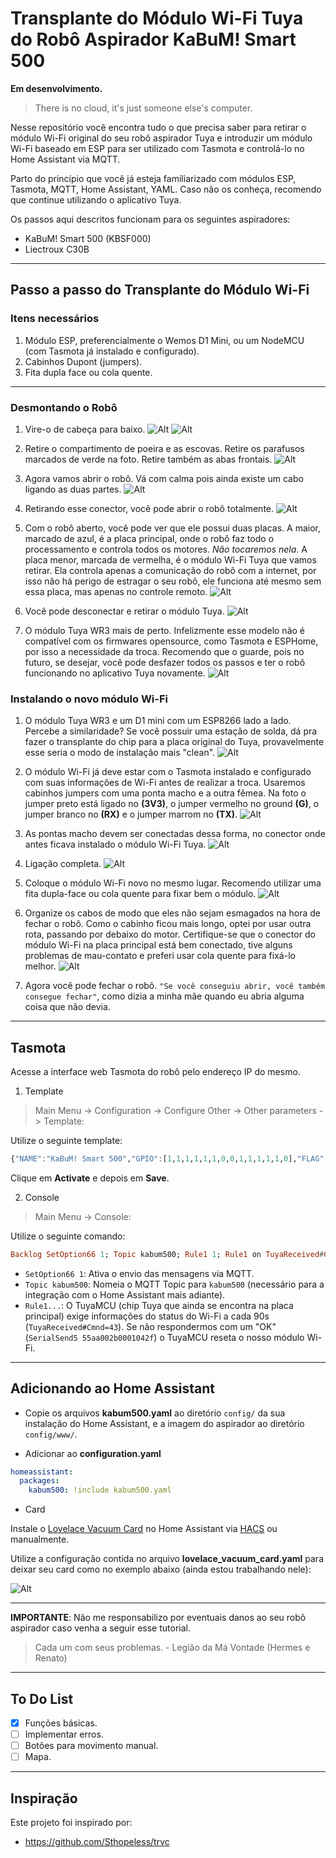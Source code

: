 
# Transplante do Módulo Wi-Fi Tuya do Robô Aspirador KaBuM! Smart 500

**Em desenvolvimento.**
> There is no cloud, it's just someone else's computer.

Nesse repositório você encontra tudo o que precisa saber para retirar o módulo Wi-Fi original do seu robô aspirador Tuya e introduzir um módulo Wi-Fi baseado em ESP para ser utilizado com Tasmota e controlá-lo no Home Assistant via MQTT.

Parto do princípio que você já esteja familiarizado com módulos ESP, Tasmota, MQTT, Home Assistant, YAML. Caso não os conheça, recomendo que continue utilizando o aplicativo Tuya.

Os passos aqui descritos funcionam para os seguintes aspiradores:
- KaBuM! Smart 500 (KBSF000)
- Liectroux C30B
* * *
## Passo a passo do Transplante do Módulo Wi-Fi

### Itens necessários
1. Módulo ESP, preferencialmente o Wemos D1 Mini, ou um NodeMCU (com Tasmota já instalado e configurado).
3. Cabinhos Dupont (jumpers).
4. Fita dupla face ou cola quente.
* * *
### Desmontando o Robô
1. Vire-o de cabeça para baixo.
![Alt](pics/1.jpg)
![Alt](pics/2.jpg)







1. Retire o compartimento de poeira e as escovas. Retire os parafusos marcados de verde na foto. Retire também as abas frontais.
![Alt](pics/3.jpg)







3. Agora vamos abrir o robô. Vá com calma pois ainda existe um cabo ligando as duas partes.
![Alt](pics/4.jpg)







4. Retirando esse conector, você pode abrir o robô totalmente.
![Alt](pics/5.jpg)







5. Com o robô aberto, você pode ver que ele possui duas placas. A maior, marcado de azul, é a placa principal, onde o robô faz todo o processamento e controla todos os motores. *Não tocaremos nela*. A placa menor, marcada de vermelha, é o módulo Wi-Fi Tuya que vamos retirar. Ela controla apenas a comunicação do robô com a internet, por isso não há perigo de estragar o seu robô, ele funciona até mesmo sem essa placa, mas apenas no controle remoto.
![Alt](pics/6.jpg)







6. Você pode desconectar e retirar o módulo Tuya.
![Alt](pics/7.jpg)







7. O módulo Tuya WR3 mais de perto. Infelizmente esse modelo não é compatível com os firmwares opensource, como Tasmota e ESPHome, por isso a necessidade da troca. Recomendo que o guarde, pois no futuro, se desejar, você pode desfazer todos os passos e ter o robô funcionando no aplicativo Tuya novamente.
![Alt](pics/8.jpg)







### Instalando o novo módulo Wi-Fi
1. O módulo Tuya WR3 e um D1 mini com um ESP8266 lado a lado. Percebe a similaridade? Se você possuir uma estação de solda, dá pra fazer o transplante do chip para a placa original do Tuya, provavelmente esse seria o modo de instalação mais "clean".
![Alt](pics/9.jpg)







2. O módulo Wi-Fi já deve estar com o Tasmota instalado e configurado com suas informações de Wi-Fi antes de realizar a troca. Usaremos cabinhos jumpers com uma ponta macho e a outra fêmea. Na foto o jumper preto está ligado no **(3V3)**, o jumper vermelho no ground **(G)**, o jumper branco no **(RX)** e o jumper marrom no **(TX)**. 
![Alt](pics/10.jpg)










3. As pontas macho devem ser conectadas dessa forma, no conector onde antes ficava instalado o módulo Wi-Fi Tuya.
![Alt](pics/11.jpg)









4. Ligação completa.
![Alt](pics/12.jpg)















5. Coloque o módulo Wi-Fi novo no mesmo lugar. Recomendo utilizar uma fita dupla-face ou cola quente para fixar bem o módulo.
![Alt](pics/13.jpg)













6. Organize os cabos de modo que eles não sejam esmagados na hora de fechar o robô. Como o cabinho ficou mais longo, optei por usar outra rota, passando por debaixo do motor. Certifique-se que o conector do módulo Wi-Fi na placa principal está bem conectado, tive alguns problemas de mau-contato e preferi usar cola quente para fixá-lo melhor.
![Alt](pics/14.jpg)

7. Agora você pode fechar o robô. `"Se você conseguiu abrir, você também consegue fechar"`, como dizia a minha mãe quando eu abria alguma coisa que não devia.
* * *
## Tasmota

Acesse a interface web Tasmota do robô pelo endereço IP do mesmo.

1. Template
> Main Menu -> Configuration -> Configure Other -> Other parameters -> Template:

Utilize o seguinte template:
```haskell
{"NAME":"KaBuM! Smart 500","GPIO":[1,1,1,1,1,1,0,0,1,1,1,1,1,0],"FLAG":0,"BASE":54}
```
Clique em **Activate** e depois em **Save**.

2. Console
> Main Menu -> Console:

Utilize o seguinte comando:
```haskell
Backlog SetOption66 1; Topic kabum500; Rule1 1; Rule1 on TuyaReceived#Cmnd=43 do SerialSend5 55aa002b0001042f endon
```

- `SetOption66 1`: Ativa o envio das mensagens via MQTT.
- `Topic kabum500`: Nomeia o MQTT Topic para `kabum500` (necessário para a integração com o Home Assistant mais adiante).
- `Rule1...`: O TuyaMCU (chip Tuya que ainda se encontra na placa principal) exige informações do status do Wi-Fi a cada 90s (`TuyaReceived#Cmnd=43`). Se não respondermos com um "OK" (`SerialSend5 55aa002b0001042f`) o TuyaMCU reseta o nosso módulo Wi-Fi.
* * *
## Adicionando ao Home Assistant

- Copie os arquivos **kabum500.yaml** ao diretório `config/` da sua instalação do Home Assistant, e a imagem do aspirador ao diretório `config/www/`.

- Adicionar ao **configuration.yaml**
```yaml
homeassistant:
  packages:
    kabum500: !include kabum500.yaml
```
- Card

Instale o [Lovelace Vacuum Card](https://github.com/denysdovhan/vacuum-card) no Home Assistant via [HACS](https://hacs.xyz/) ou manualmente.

Utilize a configuração contida no arquivo **lovelace_vacuum_card.yaml** para deixar seu card como no exemplo abaixo (ainda estou trabalhando nele):

![Alt](pics/exemplo.png)
* * *
**IMPORTANTE**: Não me responsabilizo por eventuais danos ao seu robô aspirador caso venha a seguir esse tutorial.
> Cada um com seus problemas. - Legião da Má Vontade (Hermes e Renato)
* * *
## To Do List
- [x] Funções básicas.
- [ ] Implementar erros.
- [ ] Botões para movimento manual.
- [ ] Mapa.
* * *
## Inspiração
Este projeto foi inspirado por:
- https://github.com/Sthopeless/trvc